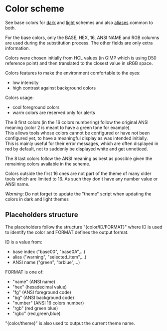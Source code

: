 # Color scheme

See base colors for [dark](../config/colors/base_dark)
and [light](../config/colors/base_light) schemes
and also [aliases](../config/colors/aliases) common to both.

For the base colors, only the BASE, HEX, 16, ANSI NAME and RGB
columns are used during the substitution process. The other
fields are only extra information.

Colors were chosen initially from HCL values
(in GIMP which is using D50 reference point)
and then translated to the closest value in sRGB space.

Colors features to make the environment comfortable to the eyes:
- low intensity
- high contrast against background colors

Colors usage:
- cool foreground colors
- warm colors are reserved only for alerts

The 8 first colors (in the 16 colors numbering) follow the original
ANSI meaning (color 2 is meant to have a green tone for example).  
This allows tools whose colors cannot be configured or have not been
configured yet, to have a meaningful display as was intended initially.  
This is mainly useful for their error messages, which are often displayed in
red by default, not to suddenly be displayed white and get unnoticed.

The 8 last colors follow the ANSI meaning as best as possible
given the remaining colors available in the scheme.

Colors outside the first 16 ones are not part of the theme of many older tools
which are limited to 16. As such they don't have any number value or ANSI name.

*Warning*: Do not forget to update the "theme" script when updating the
           colors in dark and light themes

## Placeholders structure

The placeholders follow the structure "{color/ID/FORMAT}" where ID is used to
identify the color and FORMAT defines the output format.

ID is a value from:
- base index ("base00", "base0A",...)
- alias ("warning", "selected_item",...)
- ANSI name ("green", "brblue",...)

FORMAT is one of:
- "name" (ANSI name)
- "hex" (hexadecimal value)
- "fg" (ANSI foreground code)
- "bg" (ANSI background code)
- "number" (ANSI 16 colors number)
- "rgb" (red green blue)
- "rgbc" (red,green,blue)

"{color/theme}" is also used to output the current theme name.
